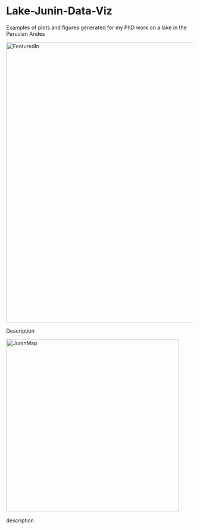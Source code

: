 # Lake-Junin-Data-Viz

Examples of plots and figures generated for my PhD work on a lake in the Peruvian Andes

<img width="752" alt="FeaturedIn" src="https://github.com/ariellewoods/Lake-Junin-Data-Viz/assets/133836011/156d5db5-fdc0-4d8b-b370-fad627b12585">


Description

<img width="464" alt="JuninMap" src="https://github.com/ariellewoods/Lake-Junin-Data-Viz/assets/133836011/daf78170-82ae-4562-94f0-40ef6cdd7fb9">

description
